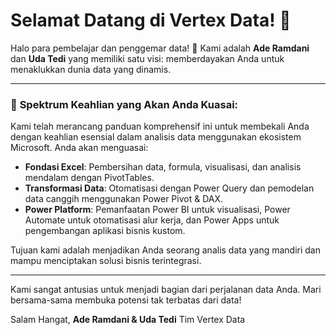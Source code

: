 # Selamat Datang di Vertex Data! 🎉

Halo para pembelajar dan penggemar data! 👋 Kami adalah **Ade Ramdani** dan **Uda Tedi** yang memiliki satu visi: memberdayakan Anda untuk menaklukkan dunia data yang dinamis.

---

### 🌈 **Spektrum Keahlian yang Akan Anda Kuasai:**

Kami telah merancang panduan komprehensif ini untuk membekali Anda dengan keahlian esensial dalam analisis data menggunakan ekosistem Microsoft. Anda akan menguasai:

*   **Fondasi Excel**: Pembersihan data, formula, visualisasi, dan analisis mendalam dengan PivotTables.
*   **Transformasi Data**: Otomatisasi dengan Power Query dan pemodelan data canggih menggunakan Power Pivot & DAX.
*   **Power Platform**: Pemanfaatan Power BI untuk visualisasi, Power Automate untuk otomatisasi alur kerja, dan Power Apps untuk pengembangan aplikasi bisnis kustom.

Tujuan kami adalah menjadikan Anda seorang analis data yang mandiri dan mampu menciptakan solusi bisnis terintegrasi.

---

Kami sangat antusias untuk menjadi bagian dari perjalanan data Anda. Mari bersama-sama membuka potensi tak terbatas dari data!

Salam Hangat,
**Ade Ramdani & Uda Tedi**
Tim Vertex Data
